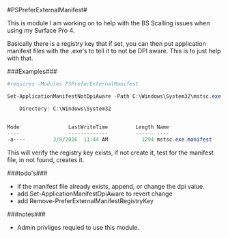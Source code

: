 #PSPreferExternalManifest#

This is module I am working on to help with the BS Scalling issues when using my Surface Pro 4.

Basically there is a registry key that if set, you can then put application manifest files with the .exe's to tell it to not be DPI aware.  This is to just help with that.

###Examples###

```PowerShell
#requires -Modules PSPreferExternalManifest

Set-ApplicationManifestNotDpiAware -Path C:\Windows\System32\mstsc.exe

    Directory: C:\Windows\System32


Mode                LastWriteTime         Length Name
----                -------------         ------ ----
-a----         3/8/2016  11:44 AM           1294 mstsc.exe.manifest
```
This will verify the registry key exists, if not create it, test for the manifest file, in not found, creates it.


###todo's###
* if the manifest file already exists, append, or change the dpi value.
* add Set-ApplicationManifestDpiAware to revert change
* add Remove-PreferExternalManifestRegistryKey


###notes###
* Admin privliges requied to use this module.